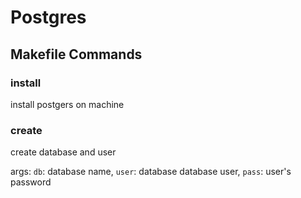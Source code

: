 # Postgres

## Makefile Commands

### install

install postgers on machine

### create

create database and user

args: `db`: database name, `user`: database database user, `pass`: user's password
